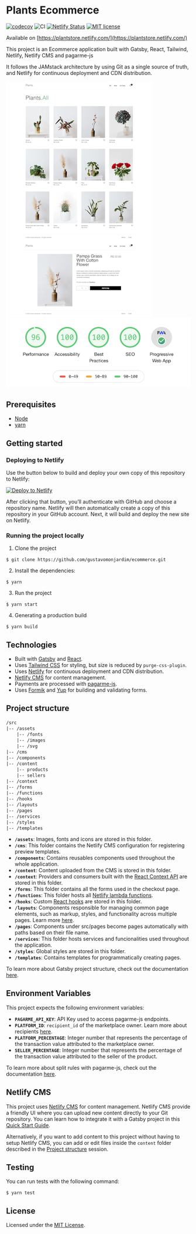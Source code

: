 # Plants Ecommerce

[![codecov](https://codecov.io/gh/gustavomonjardim/ecommerce/branch/master/graph/badge.svg)](https://codecov.io/gh/gustavomonjardim/ecommerce)
![CI](https://github.com/gustavomonjardim/ecommerce/workflows/CI/badge.svg?branch=master)
[![Netlify Status](https://api.netlify.com/api/v1/badges/a3d35ad5-b39c-4738-a425-3a8b23256c5d/deploy-status)](https://app.netlify.com/sites/plantstore/deploys)
[![MIT license](https://img.shields.io/badge/License-MIT-blue.svg)](https://lbesson.mit-license.org/)

Available on [https://plantstore.netlify.com/](https://plantstore.netlify.com/)


This project is an Ecommerce application built with Gatsby, React, Tailwind, Netlify, Netlify CMS and pagarme-js

It follows the JAMstack architecture by using Git as a single source of truth, and Netlify for continuous deployment and CDN distribution.

![](./docs/home.png)
![](./docs/product.png)
![](./docs/score.png)


## Prerequisites

- [Node](https://nodejs.org/en/)
- [yarn](https://classic.yarnpkg.com/)

## Getting started

### Deploying to Netlify

Use the button below to build and deploy your own copy of this repository to Netlify:

<a href="https://app.netlify.com/start/deploy?repository=https://github.com/gustavomonjardim/ecommerce&amp;stack=cms"><img src="https://www.netlify.com/img/deploy/button.svg" alt="Deploy to Netlify"></a>

After clicking that button, you’ll authenticate with GitHub and choose a repository name. Netlify will then automatically create a copy of this repository in your GitHub account. Next, it will build and deploy the new site on Netlify.

### Running the project locally

1. Clone the project

```shell
$ git clone https://github.com/gustavomonjardim/ecommerce.git
```

2. Install the dependencies:

```shell
$ yarn
```

3. Run the project

```shell
$ yarn start
```

4. Generating a production build

```shell
$ yarn build
```

## Technologies

- Built with [Gatsby](https://github.com/gatsbyjs/gatsby) and [React](https://github.com/facebook/react).
- Uses [Tailwind CSS](https://tailwindcss.com/) for styling, but size is reduced by `purge-css-plugin`.
- Uses [Netlify](https://www.netlify.com/) for continuous deployment and CDN distribution.
- [Netlify CMS](https://github.com/netlify/netlify-cms) for content management.
- Payments are processed with [pagarme-js](https://github.com/pagarme/pagarme-js).
- Uses [Formik](https://github.com/jaredpalmer/formik) and [Yup](https://github.com/jquense/yup) for building and validating forms.


## Project structure

```
/src
|-- /assets
    |-- /fonts
    |-- /images
    |-- /svg
|-- /cms
|-- /components
|-- /content
    |-- products
    |-- sellers
|-- /context
|-- /forms
|-- /functions
|-- /hooks
|-- /layouts
|-- /pages
|-- /services
|-- /styles
|-- /templates
```

- **`/assets`**: Images, fonts and icons are stored in this folder.
- **`/cms`**: This folder contains the Netlify CMS configuration for registering preview templates.
- **`/components`**: Contains reusables components used throughout the whole application.
- **`/content`**: Content uploaded from the CMS is stored in this folder.
- **`/context`**: Providers and consumers built with the [React Context API](https://reactjs.org/docs/context.html) are stored in this folder.
- **`/forms`**: This folder contains all the forms used in the checkout page.
- **`/functions`**: This folder hosts all [Netlify lambda functions](https://docs.netlify.com/functions/overview/).
- **`/hooks`**: Custom [React hooks](https://reactjs.org/docs/hooks-custom.html) are stored in this folder.
- **`/layouts`**: Components responsible for managing common page elements, such as markup, styles, and functionality across multiple pages. Learn more [here](https://www.gatsbyjs.org/docs/recipes/pages-layouts/).
- **`/pages`**: Components under src/pages become pages automatically with paths based on their file name.
- **`/services`**: This folder hosts services and funcionalities used throughout the application.
- **`/styles`**: Global styles are stored in this folder.
- **`/templates`**: Contains templates for programmatically creating pages.


To learn more about Gatsby project structure, check out the documentation [here](https://www.gatsbyjs.org/docs/gatsby-project-structure/).

## Environment Variables

This project expects the following environment variables:

- **`PAGARME_API_KEY`**: API Key used to access pagarme-js endpoints.
- **`PLATFORM_ID`**: `recipient_id` of the marketplace owner. Learn more about recipients [here](https://docs.pagar.me/docs/criando-um-recebedor-1).
- **`PLATFORM_PERCENTAGE`**: Integer number that represents the percentage of the transaction value attributed to the marketplace owner.
- **`SELLER_PERCENTAGE`**: Integer number that represents the percentage of the transaction value attributed to the seller of the product.

To learn more about split rules with pagarme-js, check out the documentation [here](https://docs.pagar.me/docs/split-rules).


## Netlify CMS

This project uses [Netlify CMS](https://www.netlifycms.org/) for content management. Netlify CMS provide a friendly UI where you can upload new content directly to your Git repository. You can learn how to integrate it with a Gatsby project in this [Quick Start Guide](https://www.netlifycms.org/docs/gatsby/).

Alternatively, if you want to add content to this project without having to setup Netlify CMS, you can add or edit files inside the `content` folder described in the [Project structure](#project-structure) session.

## Testing

You can run tests with the following command:

```shell
$ yarn test
```

## License

Licensed under the [MIT License](./LICENSE).

